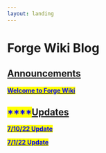 ```yaml
---
layout: landing
---
```


# Forge Wiki Blog

## [Announcements](./#undefined)

<mark style="color:blue;">****</mark>[<mark style="color:blue;">**Welcome to Forge Wiki**</mark>](announcements/welcome-to-forge-wiki.md)<mark style="color:blue;">****</mark>

## <mark style="color:blue;">****</mark>[Updates](broken-reference/)

<mark style="color:blue;">****</mark>[<mark style="color:blue;">**7/10/22 Update**</mark>](updates/7-10-22-update.md)<mark style="color:blue;">****</mark>

<mark style="color:blue;">****</mark>[<mark style="color:blue;">**7/1/22 Update**</mark>](updates/7-1-22-update.md)<mark style="color:blue;">****</mark>
